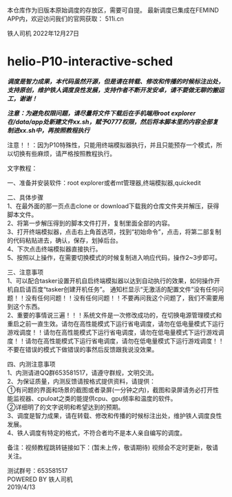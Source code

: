 本仓库作为旧版本原始调度的存放区，需要可自提。
最新调度已集成在FEMIND APP内，欢迎访问我们的官网获取： 511i.cn

铁人司机
2022年12月27日


# helio-P10-interactive-sched

***调度是智力成果，本代码虽然开源，但是请在转载、修改和传播的时候标注出处，支持原创，维护铁人调度良性发展，支持作者不断开发安卓，请不要做无聊的搬运工，谢谢！***

***注意：为避免权限问题，请尽量将文件下载后在手机端用root explorer在/data/app处新建文件xx.sh，赋予0777权限，然后将本脚本里的内容全部复制进xx.sh中，再按照教程执行***

注意！！：因为P10特殊性，只能用终端模拟器执行，并且只能预存一个模式，所以切换有些麻烦，请严格按照教程执行。 

文字教程： 

一、准备并安装软件：root explorer或者mt管理器,终端模拟器,quickedit

二、具体步骤  
    1、在最外面的那一页点击clone or download下载我的仓库文件夹并解压，获得脚本文件。    
    2、将第一步解压得到的脚本文件打开，复制里面全部的内容。  
    3、打开终端模拟器，点击右上角首选项，找到“初始命令”，点击，将第二部复制的代码粘贴进去，确认，保存，划掉后台。  
    4、下次点击终端模拟器直接执行。  
    5、按照以上操作，在需要切换模式的时候复制进入响应代码，操作2~3步即可。  

三、注意事项  
    1、可以配合tasker设置开机自启终端模拟器以达到自动执行的效果，如何操作开机自启请百度“tasker创建开机任务”。 通知栏显示“无激活的配置文件”没有任何问题！！没有任何问题！！没有任何问题！！不要再问我这个问题了，我们不需要用到这个东西。  
    2、重要的事情说三遍！！！系统文件是一次修改成功的，在切换电源管理模式和重启之前一直生效。请勿在高性能模式下运行省电调度，请勿在低电量模式下运行游戏调度！！请勿在高性能模式下运行省电调度，请勿在低电量模式下运行游戏调度！！请勿在高性能模式下运行省电调度，请勿在低电量模式下运行游戏调度！！不要在错误的模式下做错误的事然后反馈跟我说没效果。  

四、内测注意事项  
    1、内测请进QQ群653581517，请遵守群规，文明交流。  
    2、为保证质量，内测反馈请按格式提供资料，请提供：  
        ①有问题的界面和场景的截图或者录屏(一分钟之内)，截图和录屏请务必打开性能监视器、cpuloat之类的能提供cpu、gpu频率和温度的软件。  
        ②详细明了的文字说明和希望达到的预期。  
    3、调度是智力成果，请在转载、修改和传播的时候标注出处，维护铁人调度良性发展。  
    4、铁人调度有特定的格式，不符合者均不是本人亲自编写的调度。  

备注：视频教程跳转链接如下：(暂未上传，敬请期待)
视频会不定时更新，敬请关注。  

测试群号：653581517  
POWERED BY 铁人司机    
2019/4/13  